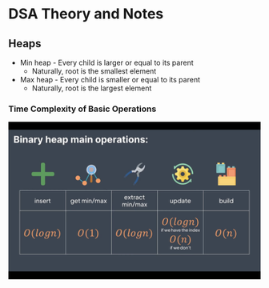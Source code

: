 # DSA Theory and Notes

## Heaps
* Min heap - Every child is larger or equal to its parent
  * Naturally, root is the smallest element
* Max heap - Every child is smaller or equal to its parent
  * Naturally, root is the largest element
  
### Time Complexity of Basic Operations
![heap operations complexity](heap-operations-complexity.png)
